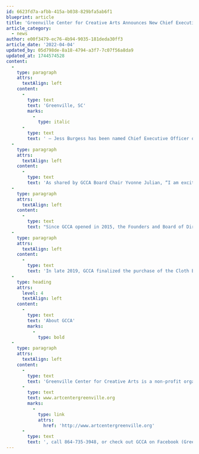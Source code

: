 ```yaml
---
id: 6623fd7a-afbb-415a-b038-829bfa5ab6f1
blueprint: article
title: 'Greenville Center for Creative Arts Announces New Chief Executive Officer'
article_category:
  - news
author: e00f3479-ec76-4b94-9035-181deda30ff3
article_date: '2022-04-04'
updated_by: 05d798de-8a18-4794-a3f7-7c07f56a8da9
updated_at: 1744574528
content:
  -
    type: paragraph
    attrs:
      textAlign: left
    content:
      -
        type: text
        text: 'Greenville, SC'
        marks:
          -
            type: italic
      -
        type: text
        text: ' – Jess Burgess has been named Chief Executive Officer of Greenville Center for Creative Arts (GCCA) following an extensive local and national search. Burgess brings 15 years of experience in nonprofit administration and the performing arts. She has a proven track record of start-up to growth-phase organizational development and is excited to work closely with GCCA’s stakeholders to chart a strategic path forward for continued success. Burgess uniquely combines a passion for engaging programming, strong fundraising, and creativity that are essential for leading a thriving arts organization.'
  -
    type: paragraph
    attrs:
      textAlign: left
    content:
      -
        type: text
        text: 'As shared by GCCA Board Chair Yvonne Julian, “I am excited to announce that GCCA will have an enthusiastic, energetic, and experienced leader who will maintain the momentum we’ve achieved in our pursuit of sustainability and expanded reach in the Greenville community and beyond.” Burgess comes to GCCA from Dogtown Dance Theatre (Richmond, VA) where she has served as Executive Director since 2015. Burgess received a B.A. (Cum Laude) in Dance and Communications from James Madison University, and a Professional Certificate in Fund Development from the University of Richmond Institute for Philanthropy. Burgess serves on the Board of Directors of the Association of Fundraising Professionals (AFP) Central Virginia chapter as well as that of the James Madison University College of Visual and Performing Arts.'
  -
    type: paragraph
    attrs:
      textAlign: left
    content:
      -
        type: text
        text: "Since GCCA opened in 2015, the Founders and Board of Directors have made significant progress toward ensuring that a permanent home for the arts is realized in Greenville. Jess shares this goal as expressed in her recent remarks, “I am thrilled to make Greenville, South Carolina my new home and help shape the arts community for years to come. Greenville Center for Creative Arts is in an outstanding place to make a lasting impact on the lives of artists and those who love art, and I am excited to help GCCA excel in the future.” \_You are cordially invited to meet Jess and personally welcome her to Greenville at GCCA’s 7th birthday celebration at the May 6th First Friday event and opening of a new art exhibition."
  -
    type: paragraph
    attrs:
      textAlign: left
    content:
      -
        type: text
        text: 'In late 2019, GCCA finalized the purchase of the Cloth Building, which currently houses all of GCCA’s programs. It has recently completed a renovation of this building, adding many new artist studios and classroom spaces. To date, the GCCA Art School has attracted more than 2,300 students for classes and workshops, and hundreds of scholarships have enabled students of all ages and income to participate in quality arts education.'
  -
    type: heading
    attrs:
      level: 4
      textAlign: left
    content:
      -
        type: text
        text: 'About GCCA'
        marks:
          -
            type: bold
  -
    type: paragraph
    attrs:
      textAlign: left
    content:
      -
        type: text
        text: 'Greenville Center for Creative Arts is a non-profit organization that aims to enrich the cultural fabric of the community through visual arts promotion, education, and inspiration. For more information, visit '
      -
        type: text
        text: www.artcentergreenville.org
        marks:
          -
            type: link
            attrs:
              href: 'http://www.artcentergreenville.org'
      -
        type: text
        text: ', call 864-735-3948, or check out GCCA on Facebook (Greenville Center for Creative Arts) and Instagram (@artcentergvl).'
---
```

